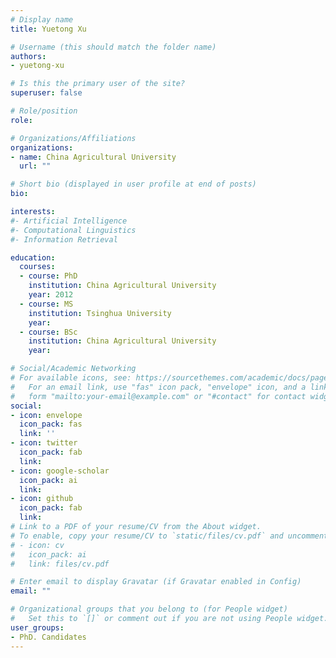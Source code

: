 ```yaml
---
# Display name
title: Yuetong Xu

# Username (this should match the folder name)
authors:
- yuetong-xu

# Is this the primary user of the site?
superuser: false

# Role/position
role:

# Organizations/Affiliations
organizations:
- name: China Agricultural University
  url: ""

# Short bio (displayed in user profile at end of posts)
bio:

interests:
#- Artificial Intelligence
#- Computational Linguistics
#- Information Retrieval

education:
  courses:
  - course: PhD
    institution: China Agricultural University
    year: 2012
  - course: MS
    institution: Tsinghua University
    year:
  - course: BSc
    institution: China Agricultural University
    year:

# Social/Academic Networking
# For available icons, see: https://sourcethemes.com/academic/docs/page-builder/#icons
#   For an email link, use "fas" icon pack, "envelope" icon, and a link in the
#   form "mailto:your-email@example.com" or "#contact" for contact widget.
social:
- icon: envelope
  icon_pack: fas
  link: ''
- icon: twitter
  icon_pack: fab
  link:
- icon: google-scholar
  icon_pack: ai
  link:
- icon: github
  icon_pack: fab
  link:
# Link to a PDF of your resume/CV from the About widget.
# To enable, copy your resume/CV to `static/files/cv.pdf` and uncomment the lines below.
# - icon: cv
#   icon_pack: ai
#   link: files/cv.pdf

# Enter email to display Gravatar (if Gravatar enabled in Config)
email: ""

# Organizational groups that you belong to (for People widget)
#   Set this to `[]` or comment out if you are not using People widget.
user_groups:
- PhD. Candidates
---
```


